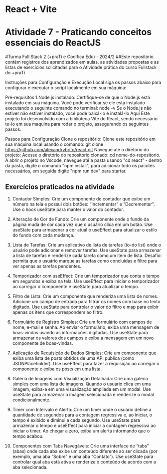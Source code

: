 # React + Vite
# Atividade 7 - Praticando conceitos essenciais do ReactJS

#Turma Full Stack 2 (+praTi e Codifica Edu) - 2024/2 ##Este repositório contém registros dos aprendizados em aulas, as atividades propostas e as listas de exercícios solicitadas para o 
Atividade prática do curso Fullstack do +praTi

Instruções para Configuração e Execução Local siga os passos abaixo para configurar e executar o script localmente em sua máquina:

Pré-requisitos 1.Node.js instalado: Certifique-se de que o Node.js está instalado em sua máquina. Você pode verificar se ele está instalado executando o seguinte comando no terminal:
node -v Se o Node.js não estiver não estiver instalado, você pode baixá-lo e instalá-lo Aqui
Este projeto foi desenvolvido com a biblioteca Vite do React, sendo necessário te-lo em sua maquina para rodar o projeto, assegurando os seguintes passos.

Passos para Configuração Clone o repositório: Clone este repositório em sua máquina local usando o comando: git clone https://github.com/alexandrybrito/react.git Navegue até o diretório do projeto: Acesse o diretório do repositório clonado: cd nome-do-repositorio. A abrir o projeto no Vscode, navegue até a pasta usando "cd react" - dentro da pasta, digite o comando "npm install", para adicionar todo os pacotes necessários, em seguida digite "npm run dev" para startar.

## Exercícios praticados na atividade

1. Contador Simples:
        Crie um componente de contador que exibe um número na tela e possui dois botões: “Incrementar” e “Decrementar”.
        Use o hook useState para manter o valor do contador.

2. Alteração de Cor de Fundo:
        Crie um componente onde o fundo da página muda de cor cada vez que o usuário clica em um botão.
        Use useState para armazenar a cor atual e useEffect para atualizar o estilo do fundo com cada mudança.

3. Lista de Tarefas:
        Crie um aplicativo de lista de tarefas (to-do list) onde o usuário pode adicionar e remover tarefas. Use useState para armazenar a lista de tarefas e 
        renderize cada tarefa como um item de lista. Desafio: permita que o usuário marque as tarefas como concluídas e filtre para ver apenas as tarefas pendentes.

4. Temporizador com useEffect:
        Crie um temporizador que conta o tempo em segundos e exiba na tela.
        Use useEffect para iniciar o temporizador ao carregar o componente e useState para atualizar o tempo.

5. Filtro de Lista:
        Crie um componente que renderiza uma lista de nomes. Adicione um campo de entrada para filtrar os nomes com base no texto digitado.
        Use useState para controlar o valor do filtro e map para exibir apenas os itens que correspondem ao filtro.

6. Formulário de Registro Simples:
        Crie um formulário com campos de nome, e-mail e senha. Ao enviar o formulário, exiba uma mensagem de boas-vindas usando as informações digitadas.
        Use useState para armazenar os valores dos campos e exiba a mensagem em um novo componente de boas-vindas.

7. Aplicação de Requisição de Dados Simples:
        Crie um componente que exiba uma lista de posts obtidos de uma API pública (como JSONPlaceholder).
        Use useEffect para fazer a requisição ao carregar o componente e exiba os posts em uma lista.

8. Galeria de Imagens com Visualização Detalhada:
        Crie uma galeria simples com uma lista de imagens. Quando o usuário clica em uma imagem, exiba-a em uma visualização ampliada em um modal.
        Use useState para armazenar a imagem selecionada e renderize o modal condicionalmente.

9. Timer com Intervalo e Alerta:
        Crie um timer onde o usuário define a quantidade de segundos para a contagem regressiva e, ao iniciar, o tempo é exibido e diminui a cada segundo.
        Use useState para armazenar o tempo e useEffect para iniciar a contagem regressiva ao iniciar o timer. Ao chegar a zero, exiba um alerta informando que o tempo acabou.

10. Componentes com Tabs Navegáveis:
        Crie uma interface de “tabs” (abas) onde cada aba exibe um conteúdo diferente ao ser clicada (por exemplo, uma aba “Sobre” e uma aba “Contato”).
        Use useState para controlar qual aba está ativa e renderize o conteúdo de acordo com a aba selecionada.
